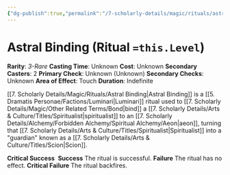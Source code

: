 ```yaml
---
{"dg-publish":true,"permalink":"/7-scholarly-details/magic/rituals/astral-binding/","noteIcon":""}
---
```



# Astral Binding (Ritual `=this.Level`)

**Rarity**: *3-Rare*
**Casting Time**: Unknown
**Cost**: Unknown
**Secondary Casters**: 2
**Primary Check**: Unknown (Unknown)
**Secondary Checks**: Unknown
**Area of Effect**: Touch
**Duration**: Indefinite

[[7. Scholarly Details/Magic/Rituals/Astral Binding\|Astral Binding]] is a [[5. Dramatis Personae/Factions/Luminari\|Luminari]] ritual used to [[7. Scholarly Details/Magic/Other Related Terms/Bond\|bind]] a [[7. Scholarly Details/Arts & Culture/Titles/Spiritualist\|spiritualist]] to an [[7. Scholarly Details/Alchemy/Forbidden Alchemy/Spiritual Alchemy/Aeon\|aeon]], turning that [[7. Scholarly Details/Arts & Culture/Titles/Spiritualist\|Spiritualist]] into a "guardian" known as a [[7. Scholarly Details/Arts & Culture/Titles/Scion\|Scion]]. 

**Critical Success** 
**Success** The ritual is successful.
**Failure** The ritual has no effect.
**Critical Failure** The ritual backfires. 



